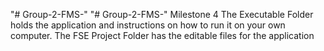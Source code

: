 "# Group-2-FMS-" 
"# Group-2-FMS-" 
Milestone 4
The Executable Folder holds the application and instructions on how to run it on your own computer.
The FSE Project Folder has the editable files for the application
